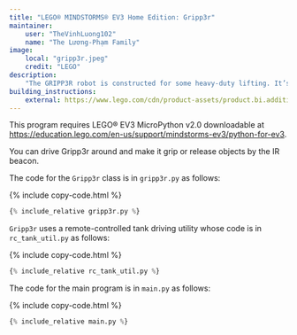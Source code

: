 ```yaml
---
title: "LEGO® MINDSTORMS® EV3 Home Edition: Gripp3r"
maintainer:
    user: "TheVinhLuong102"
    name: "The Lương-Phạm Family"
image:
    local: "gripp3r.jpeg"
    credit: "LEGO"
description:
    "The GRIPP3R robot is constructed for some heavy-duty lifting. It’s got the muscle to grab and drop a can of soda with its powerful grasping grippers."
building_instructions:
    external: https://www.lego.com/cdn/product-assets/product.bi.additional.extra.pdf/31313_X_GRIPP3R.pdf
---
```



This program requires LEGO® EV3 MicroPython v2.0 downloadable at https://education.lego.com/en-us/support/mindstorms-ev3/python-for-ev3.

You can drive Gripp3r around and make it grip or release objects by the IR beacon.

The code for the `Gripp3r` class is in `gripp3r.py` as follows:

{% include copy-code.html %}
```python
{% include_relative gripp3r.py %}
```

`Gripp3r` uses a remote-controlled tank driving utility whose code is in `rc_tank_util.py` as follows:

{% include copy-code.html %}
```python
{% include_relative rc_tank_util.py %}
```

The code for the main program is in `main.py` as follows:

{% include copy-code.html %}
```python
{% include_relative main.py %}
```
